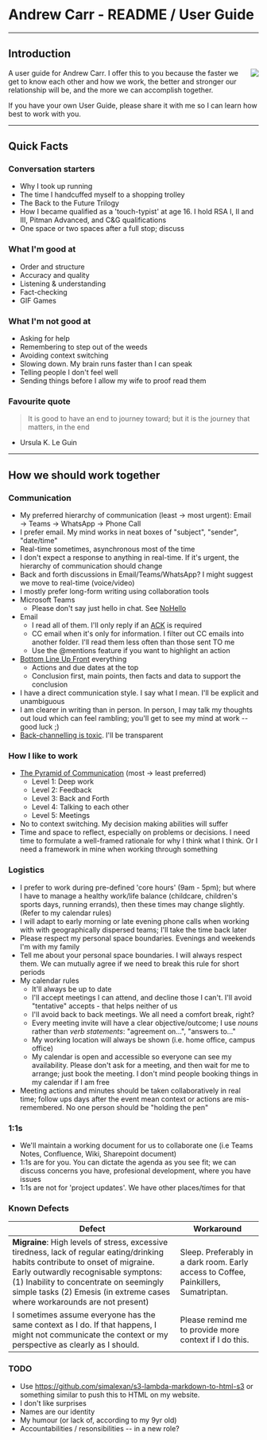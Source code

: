 # Andrew Carr - README / User Guide
---
## Introduction
<img align="right" src="https://user-images.githubusercontent.com/26958886/170279034-4abdc690-d43c-4412-b9c3-76c4c763986e.jpg">

A user guide for Andrew Carr.  I offer this to you because the faster we get to know each other and how we work, the better and stronger our relationship will be, and the more we can accomplish together.

If you have your own User Guide, please share it with me so I can learn how best to work with you.


---

## Quick Facts

### Conversation starters

* Why I took up running
* The time I handcuffed myself to a shopping trolley
* The Back to the Future Trilogy
* How I became qualified as a 'touch-typist' at age 16.  I hold RSA I, II and III, Pitman Advanced, and C&G qualifications
* One space or two spaces after a full stop; discuss

### What I'm good at
* Order and structure
* Accuracy and quality
* Listening & understanding
* Fact-checking
* GIF Games

### What I'm not good at
* Asking for help
* Remembering to step out of the weeds
* Avoiding context switching
* Slowing down. My brain runs faster than I can speak
* Telling people I don't feel well
* Sending things before I allow my wife to proof read them

### Favourite quote
> It is good to have an end to journey toward; but it is the journey that matters, in the end
- Ursula K. Le Guin

---

## How we should work together

### Communication
* My preferred hierarchy of communication (least → most urgent): Email → Teams → WhatsApp → Phone Call
* I prefer email.  My mind works in neat boxes of "subject", "sender", "date/time"
* Real-time sometimes, asynchronous most of the time
* I don't expect a response to anything in real-time. If it's urgent, the hierarchy of communication should change
* Back and forth discussions in Email/Teams/WhatsApp?  I might suggest we move to real-time (voice/video)
* I mostly prefer long-form writing using collaboration tools
* Microsoft Teams
  * Please don't say just hello in chat. See [NoHello](https://nohello.net/en/)
* Email
  * I read all of them.  I'll only reply if an [ACK](https://en.wikipedia.org/wiki/Acknowledgement_(data_networks)) is required
  * CC email when it's only for information.  I filter out CC emails into another folder.  I'll read them less often than those sent TO me
  * Use the @mentions feature if you want to highlight an action
* [Bottom Line Up Front](https://www.linkedin.com/pulse/deliver-bottom-line-up-front-andrew-james-carr/ "Deliver the Bottom Line Up Front") everything
  * Actions and due dates at the top
  * Conclusion first, main points, then facts and data to support the conclusion
* I have a direct communication style.  I say what I mean.  I'll be explicit and unambiguous
* I am clearer in writing than in person. In person, I may talk my thoughts out loud which can feel rambling; you'll get to see my mind at work -- good luck ;)
* [Back-channelling is toxic](https://lsaglobal.com/how-to-stop-back-channeling-at-work/).  I'll be transparent

### How I like to work
* [The Pyramid of Communication](https://nozbe.com/blog/communication-pyramid/) (most → least preferred) 
  * Level 1: Deep work
  * Level 2: Feedback
  * Level 3: Back and Forth
  * Level 4: Talking to each other
  * Level 5: Meetings
* No to context switching. My decision making abilities will suffer
* Time and space to reflect, especially on problems or decisions.  I need time to formulate a well-framed rationale for why I think what I think.  Or I need a framework in mine when working through something

### Logistics
* I prefer to work during pre-defined 'core hours' (9am - 5pm); but where I have to manage a healthy work/life balance (childcare, children's sports days, running errands), then these times may change slightly. (Refer to my calendar rules)
* I will adapt to early morning or late evening phone calls when working with with geographically dispersed teams;  I'll take the time back later
* Please respect my personal space boundaries. Evenings and weekends I'm with my family
* Tell me about your personal space boundaries.  I will always respect them.  We can mutually agree if we need to break this rule for short periods
* My calendar rules
  * It'll always be up to date
  * I'll accept meetings I can attend, and decline those I can't.  I'll avoid "tentative" accepts - that helps neither of us
  * I'll avoid back to back meetings.  We all need a comfort break, right?
  * Every meeting invite will have a clear objective/outcome;  I use _nouns_ rather than _verb statements_: "agreement on...", "answers to..."
  * My working location will always be shown (i.e. home office, campus office)
  * My calendar is open and accessible so everyone can see my availability. Please don't ask for a meeting, and then wait for me to arrange; just book the meeting. I don't mind people booking things in my calendar if I am free
* Meeting actions and minutes should be taken collaboratively in real time; follow ups days after the event mean context or actions are mis-remembered.  No one person should be "holding the pen"

### 1:1s
* We'll maintain a working document for us to collaborate one (i.e Teams Notes, Confluence, Wiki, Sharepoint document)
* 1:1s are for you.  You can dictate the agenda as you see fit; we can discuss concerns you have, profesional development, where you have issues
* 1:1s are not for 'project updates'.  We have other places/times for that

### Known Defects

| Defect      | Workaround  |
| ----------- | ----------- |
| **Migraine**:  High levels of stress, excessive tiredness, lack of regular eating/drinking habits contribute to onset of migraine. Early outwardly recognisable symptons: (1) Inability to concentrate on seemingly simple tasks (2) Emesis (in extreme cases where workarounds are not present) | Sleep. Preferably in a dark room.  Early access to Coffee, Painkillers, Sumatriptan.|
|I sometimes assume everyone has the same context as I do. If that happens, I might not communicate the context or my perspective as clearly as I should.| Please remind me to provide more context if I do this. |

### TODO
* Use https://github.com/simalexan/s3-lambda-markdown-to-html-s3 or something similar to push this to HTML on my website.
* I don't like surprises
* Names are our identity
* My humour (or lack of, according to my 9yr old)
* Accountabilities / resonsibilities -- in a new role?


